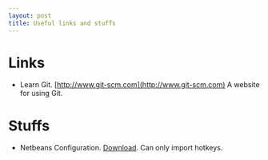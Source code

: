 ```yaml
---
layout: post
title: Useful links and stuffs
---
```


# Links
+ Learn Git. [http://www.git-scm.com](http://www.git-scm.com) A website for using Git.

# Stuffs
+ Netbeans Configuration. [Download](download/NetbeansConfiguration2014-10-25.zip). Can only import hotkeys.
